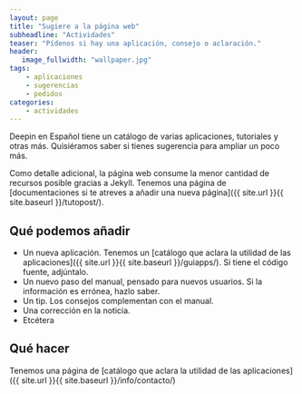 ```yaml
---
layout: page
title: "Sugiere a la página web"
subheadline: "Actividades"
teaser: "Pídenos si hay una aplicación, consejo o aclaración."
header:
   image_fullwidth: "wallpaper.jpg"
tags:
    - aplicaciones
    - sugerencias
    - pedidos
categories:
    - actividades
---
```

Deepin en Español tiene un catálogo de varias aplicaciones, tutoriales y otras más. Quisiéramos saber si tienes sugerencia para ampliar un poco más.

Como detalle adicional, la página web consume la menor cantidad de recursos posible gracias a Jekyll. Tenemos una página de [documentaciones si te atreves a añadir una nueva página]({{ site.url }}{{ site.baseurl }}/tutopost/).

## Qué podemos añadir

* Un nueva aplicación. Tenemos un [catálogo que aclara la utilidad de las aplicaciones]({{ site.url }}{{ site.baseurl }}/guiapps/). Si tiene el código fuente, adjúntalo.
* Un nuevo paso del manual, pensado para nuevos usuarios. Si la información es errónea, hazlo saber.
* Un tip. Los consejos complementan con el manual.
* Una corrección en la noticia.
* Etcétera

## Qué hacer

Tenemos una página de [catálogo que aclara la utilidad de las aplicaciones]({{ site.url }}{{ site.baseurl }}/info/contacto/)
